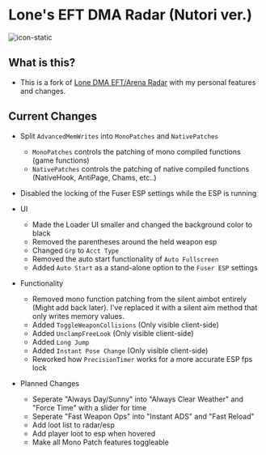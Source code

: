 # Lone's EFT DMA Radar (Nutori ver.)

![icon-static](https://github.com/user-attachments/assets/d3bc58ad-a987-4c94-bfe2-dd2236769f19)

## What is this?
- This is a fork of [Lone DMA EFT/Arena Radar](https://github.com/Lone83427/lone-eft-dma-radar) with my personal features and changes.

## Current Changes
- Split `AdvancedMemWrites` into `MonoPatches` and `NativePatches`
   - `MonoPatches` controls the patching of mono compiled functions (game functions)
   - `NativePatches` controls the patching of native compiled functions (NativeHook, AntiPage, Chams, etc..)

- Disabled the locking of the Fuser ESP settings while the ESP is running

- UI
   - Made the Loader UI smaller and changed the background color to black
   - Removed the parentheses around the held weapon esp
   - Changed `Grp` to `Acct Type`
   - Removed the auto start functionality of `Auto Fullscreen`
   - Added `Auto Start` as a stand-alone option to the `Fuser ESP` settings

- Functionality
   - Removed mono function patching from the silent aimbot entirely (Might add back later). I've replaced it with a silent aim method that only writes memory values.
   - Added `ToggleWeaponCollisions` (Only visible client-side)
   - Added `UnclampFreeLook` (Only visible client-side)
   - Added `Long Jump`
   - Added `Instant Pose Change` (Only visible client-side)
   - Reworked how `PrecisionTimer` works for a more accurate ESP fps lock

- Planned Changes
   - Seperate "Always Day/Sunny" into "Always Clear Weather" and "Force Time" with a slider for time
   - Seperate "Fast Weapon Ops" into "Instant ADS" and "Fast Reload"
   - Add loot list to radar/esp
   - Add player loot to esp when hovered
   - Make all Mono Patch features toggleable
